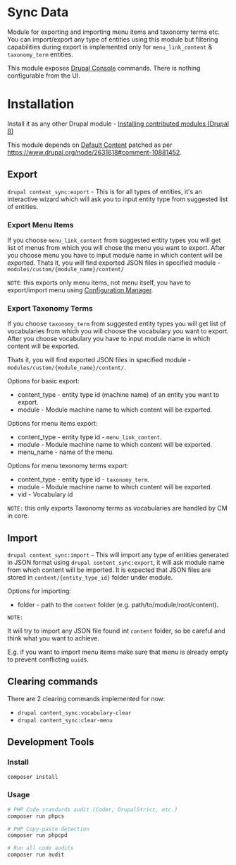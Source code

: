 # Sync Data

Module for exporting and importing menu items and taxonomy terms etc.
You can import/export any type of entities using this module but filtering capabilities during export is implemented only for `menu_link_content` & `taxonomy_term` entities.

This module exposes [Drupal Console](https://drupalconsole.com/) commands. There is nothing configurable from the UI.

# Installation
Install it as any other Drupal module - [Installing contributed modules (Drupal 8)](https://www.drupal.org/documentation/install/modules-themes/modules-8)

This module depends on [Default Content](https://www.drupal.org/project/default_content)
patched as per https://www.drupal.org/node/2631618#comment-10881452.

## Export
`drupal content_sync:export` - This is for all types of entities, it's an interactive wizard which will ask you to input entity type from suggested list of entities.

### Export Menu Items
If you choose `menu_link_content` from suggested entity types you will get list of menus from which you will chose the menu you want to export.
After you choose menu you have to input module name in which content will be exported.
Thats it, you will find exported JSON files in specified module - `modules/custom/{module_name}/content/`

`NOTE`: this exports only menu items, not menu itself, you have to export/import menu using [Configuration Manager](https://www.drupal.org/documentation/administer/config).

### Export Taxonomy Terms
If you choose `taxonomy_term` from suggested entity types you will get list of vocabularies from which you will choose the vocabulary you want to export.
After you choose vocabulary you have to input module name in which content will be exported.

Thats it, you will find exported JSON files in specified module - `modules/custom/{module_name}/content/`.

Options for basic export:

* content_type - entity type id (machine name) of an entity you want to export.
* module - Module machine name to which content will be exported.

Options for menu items export:

* content_type - entity type id - `menu_link_content`.
* module - Module machine name to which content will be exported.
* menu_name - name of the menu.

Options for menu texonomy terms export:

* content_type - entity type id - `taxonomy_term`.
* module - Module machine name to which content will be exported.
* vid - Vocabulary id



`NOTE:` this only exports Taxonomy terms as vocabularies are handled by CM in core.



## Import
`drupal content_sync:import` - This will import any type of entities generated in JSON format using `drupal content_sync:export`, it will ask module name from which content will be imported. It is expected that JSON files are stored in `content/{entity_type_id}` folder under module.

Options for importing:

* folder - path to the `content` folder (e.g. path/to/module/root/content).

`NOTE:`

It will try to import any JSON file found int `content` folder, so be careful and think what you want to achieve.

E.g. if you want to import menu items make sure that menu is already empty to prevent conflicting `uuid`s.


## Clearing commands

There are 2 clearing commands implemented for now:

* `drupal content_sync:vocabulary-clear`
* `drupal content_sync:clear-menu`


## Development Tools

### Install

```bash
composer install
```

### Usage

```bash
# PHP Code standards audit (Coder, DrupalStrict, etc.)
composer run phpcs

# PHP Copy-paste detection
composer run phpcpd

# Run all code audits
composer run audit
```

